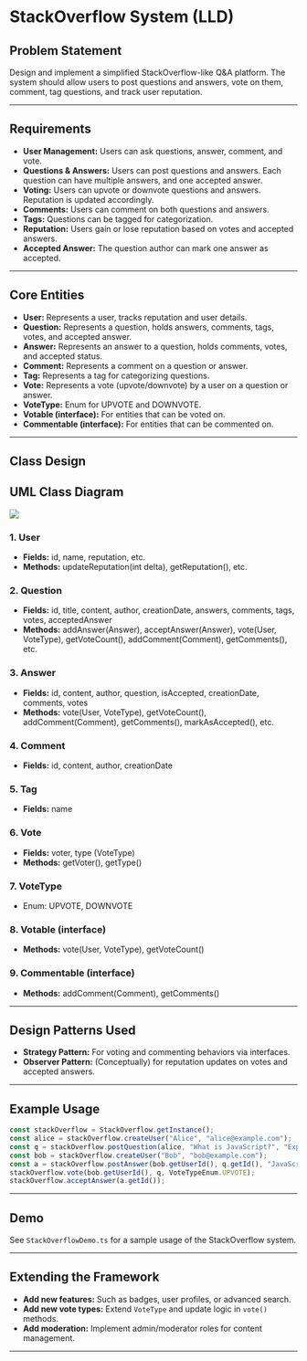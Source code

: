 # StackOverflow System (LLD)

## Problem Statement

Design and implement a simplified StackOverflow-like Q&A platform. The system should allow users to post questions and answers, vote on them, comment, tag questions, and track user reputation.

---

## Requirements

- **User Management:** Users can ask questions, answer, comment, and vote.
- **Questions & Answers:** Users can post questions and answers. Each question can have multiple answers, and one accepted answer.
- **Voting:** Users can upvote or downvote questions and answers. Reputation is updated accordingly.
- **Comments:** Users can comment on both questions and answers.
- **Tags:** Questions can be tagged for categorization.
- **Reputation:** Users gain or lose reputation based on votes and accepted answers.
- **Accepted Answer:** The question author can mark one answer as accepted.

---

## Core Entities

- **User:** Represents a user, tracks reputation and user details.
- **Question:** Represents a question, holds answers, comments, tags, votes, and accepted answer.
- **Answer:** Represents an answer to a question, holds comments, votes, and accepted status.
- **Comment:** Represents a comment on a question or answer.
- **Tag:** Represents a tag for categorizing questions.
- **Vote:** Represents a vote (upvote/downvote) by a user on a question or answer.
- **VoteType:** Enum for UPVOTE and DOWNVOTE.
- **Votable (interface):** For entities that can be voted on.
- **Commentable (interface):** For entities that can be commented on.

---

## Class Design

## UML Class Diagram

![](../../../../uml-diagrams/class-diagrams/stackoverflow-class-diagram.png)

### 1. User
- **Fields:** id, name, reputation, etc.
- **Methods:** updateReputation(int delta), getReputation(), etc.

### 2. Question
- **Fields:** id, title, content, author, creationDate, answers, comments, tags, votes, acceptedAnswer
- **Methods:** addAnswer(Answer), acceptAnswer(Answer), vote(User, VoteType), getVoteCount(), addComment(Comment), getComments(), etc.

### 3. Answer
- **Fields:** id, content, author, question, isAccepted, creationDate, comments, votes
- **Methods:** vote(User, VoteType), getVoteCount(), addComment(Comment), getComments(), markAsAccepted(), etc.

### 4. Comment
- **Fields:** id, content, author, creationDate

### 5. Tag
- **Fields:** name

### 6. Vote
- **Fields:** voter, type (VoteType)
- **Methods:** getVoter(), getType()

### 7. VoteType
- Enum: UPVOTE, DOWNVOTE

### 8. Votable (interface)
- **Methods:** vote(User, VoteType), getVoteCount()

### 9. Commentable (interface)
- **Methods:** addComment(Comment), getComments()

---

## Design Patterns Used

- **Strategy Pattern:** For voting and commenting behaviors via interfaces.
- **Observer Pattern:** (Conceptually) for reputation updates on votes and accepted answers.

---

## Example Usage

```ts
const stackOverflow = StackOverflow.getInstance();
const alice = stackOverflow.createUser("Alice", "alice@example.com");
const q = stackOverflow.postQuestion(alice, "What is JavaScript?", "Explain JavaScript basics.", ["javascript", "basics"]);
const bob = stackOverflow.createUser("Bob", "bob@example.com");
const a = stackOverflow.postAnswer(bob.getUserId(), q.getId(), "JavaScript is a programming language.");
stackOverflow.vote(bob.getUserId(), q, VoteTypeEnum.UPVOTE);
stackOverflow.acceptAnswer(a.getId());
```

---

## Demo

See `StackOverflowDemo.ts` for a sample usage of the StackOverflow system.

---

## Extending the Framework

- **Add new features:** Such as badges, user profiles, or advanced search.
- **Add new vote types:** Extend `VoteType` and update logic in `vote()` methods.
- **Add moderation:** Implement admin/moderator roles for content management.

---